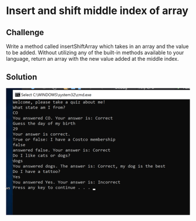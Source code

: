 # Insert and shift middle index of array

## Challenge
Write a method called insertShiftArray which takes in an array and the value to be added. Without utilizing any of the built-in methods available to your language, return an array with the new value added at the middle index.

## Solution
![alt text](https://github.com/allisa/Data-Structures-and-Algorithms/blob/master/assets/array_shift.png)
